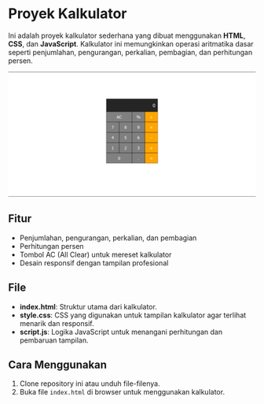 # Proyek Kalkulator

Ini adalah proyek kalkulator sederhana yang dibuat menggunakan **HTML**, **CSS**, dan **JavaScript**. Kalkulator ini memungkinkan operasi aritmatika dasar seperti penjumlahan, pengurangan, perkalian, pembagian, dan perhitungan persen.

![Tampilan Kalkulator](./Calculator.png)

## Fitur

- Penjumlahan, pengurangan, perkalian, dan pembagian
- Perhitungan persen
- Tombol AC (All Clear) untuk mereset kalkulator
- Desain responsif dengan tampilan profesional

## File

- **index.html**: Struktur utama dari kalkulator.
- **style.css**: CSS yang digunakan untuk tampilan kalkulator agar terlihat menarik dan responsif.
- **script.js**: Logika JavaScript untuk menangani perhitungan dan pembaruan tampilan.

## Cara Menggunakan

1. Clone repository ini atau unduh file-filenya.
2. Buka file `index.html` di browser untuk menggunakan kalkulator.
